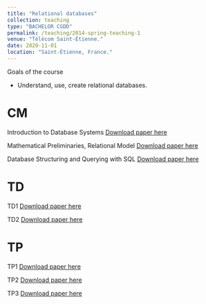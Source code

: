 ```yaml
---
title: "Relational databases"
collection: teaching
type: "BACHELOR CGDD"
permalink: /teaching/2014-spring-teaching-1
venue: "Télécom Saint-Étienne."
date: 2020-11-01
location: "Saint-Étienne, France."
---
```


Goals of the course
   - Understand, use, create relational databases.

CM
======
Introduction to Database Systems
[Download paper here](http://h.alqasir.github.io/files/b1_databases_cm1.pdf)


Mathematical Preliminaries, Relational Model
[Download paper here](http://h.alqasir.github.io/files/b1_databases_cm2.pdf)



Database Structuring and Querying with SQL
[Download paper here](http://h.alqasir.github.io/files/b1_databases_cm3.pdf)


TD
======
TD1 [Download paper here](http://h.alqasir.github.io/files/b1_databases_td1.pdf)

TD2 [Download paper here](http://h.alqasir.github.io/files/b1_databases_td2.pdf)


TP
======
TP1 [Download paper here](http://h.alqasir.github.io/files/b1_databases_tp1.pdf)

TP2 [Download paper here](http://h.alqasir.github.io/files/b1_databases_tp2.pdf)

TP3 [Download paper here](http://h.alqasir.github.io/files/b1_databases_tp3.pdf)
